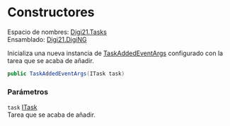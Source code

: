 # Constructores

Espacio de nombres: [Digi21.Tasks](../../)  
Ensamblado: [Digi21.DigiNG](../../../)

Inicializa una nueva instancia de [TaskAddedEventArgs](./) configurado con la tarea que se acaba de añadir.

```csharp
public TaskAddedEventArgs(ITask task)
```

### Parámetros

`task` [ITask](../../interfaces/itask/)  
Tarea que se acaba de añadir.



